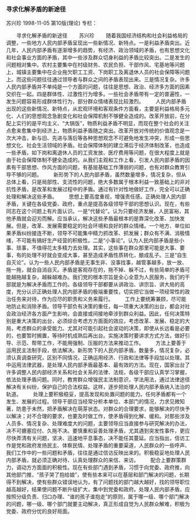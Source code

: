 ### 寻求化解矛盾的新途径
苏兴珍
1998-11-05
第10版(理论)
专栏：

　　寻求化解矛盾的新途径
　　苏兴珍
　　随着我国经济结构和社会利益格局的调整，一些地方人民内部矛盾呈现出一些新情况、新特点。一是利益矛盾突出。近几年，人民内部矛盾有逐渐增多的趋势，有经济、政治领域的矛盾，也有思想文化和社会事业方面的矛盾，其中一些涉及群众切身利益的矛盾比较突出。二是发生的问题相对集中。农村主要集中在村级财务、农民负担、干部作风、宅基地等问题上，城镇主要集中在企业拖欠职工工资、下岗职工及离退休人员的社会保障等问题上。而这些问题往往通过领导者与群众之间的矛盾表现出来。三是情况复杂。许多人民内部矛盾并不单纯是一个方面的问题，往往是思想、政治、经济多方面的因素交织在一起。四是群体性、过激性行为增多。一些社会矛盾带有一定的普遍性，一发生问题容易形成群体性行为，部分群众情绪表现比较激烈。
　　人民内部矛盾出现的这些新情况、新特点，从宏观环境和客观条件方面看，主要是利益格局多元化、人们的思想观念急剧变化和社会保障机制不够健全造成的。改革开放前，在分配上实行的是平均主义、“大锅饭”，物质利益矛盾不明显，而现在整个社会的关注点愈来愈集中到经济上，物质利益矛盾随之突出。改革开放对传统的价值观念是一次大冲击，新与旧、先进与落后等各种思想观念不可避免地发生冲突，形成一些思想文化、社会生活领域的矛盾。社会保障体制的建立滞后于经济体制改革，也造成一些矛盾，如下岗和离退休人员的工资发放、医疗费用等问题，在很大程度上就是由于社会保障体制不健全造成的。从我们主观和工作上看，引发人民内部矛盾的因素有干部思想、作风方面的问题，有基层基础工作薄弱的问题，也有对群众教育引导不够的问题。
　　新形势下的人民内部矛盾，虽然数量增多，情况复杂，但从总体上看，只是局部性、支流性的问题，绝大多数属于根本利益一致基础上的非对抗性矛盾，是改革和发展过程中的矛盾。通过有针对性地做好工作，完全可以正确处理和解决这些矛盾。
　　思想上要高度重视，增强责任感。正确处理人民内部矛盾，关键在各级党委、政府，重点是提高各级领导干部的思想认识。现在，有些同志在这个问题上有片面认识。一是“代替论”。认为只要经济发展，人民富裕，其他矛盾就会迎刃而解。应当承认，解决这些矛盾最根本的是靠深化改革、加快发展。但是，改革、发展需要稳定的社会环境和良好的群众情绪。一个地方、单位如果矛盾纠纷接连不断，领导不可能集中精力抓改革、抓发展；群众有不满、消极情绪，不可能有搞好生产经营的积极性。二是“小事论”。认为人民内部矛盾是些小事、琐事，不值得花太多精力去处理。其实，这些事在群众那里可能是大事、要事，有的处理不好就会变成大事，甚至造成矛盾性质转化，酿成乱子。三是“自生自灭论”。认为一些人民内部矛盾是无事生非、没事找事，越管事越多，放一放、拖一拖，就会自消自灭。矛盾是客观存在的，拖不掉、躲不过，有些简单的矛盾可能越拖越复杂，越躲越难办。我们党的根本宗旨是全心全意为人民服务，我们的干部就是为解决矛盾而工作的。各级领导干部都要从讲政治、讲宗旨、讲大局的高度，充分认识正确处理人民内部矛盾的极端重要性，切实把它当做一项经常性的政治任务来对待，作为应尽的职责和义务来履行。
　　工作上要统筹兼顾，尽可能地防止和消除矛盾。领导干部负有决策的重任，每一项重大决策的出台，都会对社会政治经济各方面产生影响，会直接或间接地牵涉到群众利益。因此，任何决策特别是重大决策的出台，必须综合考虑方方面面的效应，考虑改革、发展、稳定的大局，考虑群众的承受能力。尤其对可能引起社会波动的决策，即使从长远看是必要的，也要暂时搁置，等待时机成熟后再出台。实施决策时要讲求方式方法，做好引导、示范、帮带工作，不能用强制、压服的方法来推动工作。
　　方法上要善于运用民主法制手段，依法解决。新形势下的人民内部矛盾，数量多，情况复杂，必须认真调查研究，区别不同情况，正确运用经济、行政和法律等手段加以处理。其中运用法律武器，是处理人民内部矛盾最基本、最有效的方法。现在，国家出台了许多调整人民内部经济关系和社会关系的法律、法规，各级干部应认真学习掌握，依法处理矛盾问题。同时，教育群众增强民主法制意识，学法用法，通过法律途径解决有关纠纷，保护自己的合法权益。这样，逐步把处理人民内部矛盾纳入法治的轨道。
　　处理上要积极稳妥，提高发现和处置问题的能力。任何矛盾都有一个发生、发展的过程。领导干部应当经常分析本单位、本部门的情况，力求见微知著，防患于未然，把矛盾解决在萌芽状态。对群众的合理要求，能够解决的尽快予以解决；对不合理的要求，也要及时做工作，使矛盾得到化解、缓和。对那些涉及人员多、情况复杂、处理难度大的问题，主要领导应当直接参与研究解决的办法，决不可搪塞应付、久拖不决。要慎重和妥善处理矛盾，尤其遇到突发性事件，更应尽快弄清有关问题，坚决、迅速地平息事态，决不能任其蔓延。应当指出，信访工作是党和政府发扬民主、体察民情、处理矛盾的重要渠道，人民群众的一些呼声、我们工作中的一些问题和矛盾，往往是通过信访反映出来的。积极稳妥地处理人民内部矛盾，就必须正确对待、认真处理群众的来信、来访。
　　配合上要群策群力，调动方方面面的积极性。现在有些部门遇到矛盾，习惯于向党委、政府推，向其他部门推，“孩子哭了抱给娘”，使有些本来可以在基层和部门解决的问题，长期得不到解决，使有些群众错误地认为，有了问题找的部门越大越好，找的领导职位越高越好，结果使问题不断升级扩大，集中到党委和政府。处理人民内部矛盾，应按照分级负责、归口办理、“谁的孩子谁抱走”的原则，属于哪一级、哪个部门解决的问题，哪一级、哪个部门就要主动解决，真正形成自觉为人民群众解难，积极为党委、政府分忧的良好局面。
